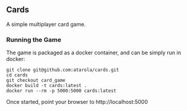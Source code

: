 ## Cards

A simple multiplayer card game.

### Running the Game

The game is packaged as a docker container, and can be simply run in docker:

    git clone git@github.com:atarola/cards.git
    cd cards
    git checkout card_game
    docker build -t cards:latest .
    docker run --rm -p 5000:5000 cards:latest

Once started, point your browser to http://localhost:5000

